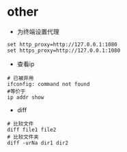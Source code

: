 # other


- 为终端设置代理
```
set http_proxy=http://127.0.0.1:1080
set https_proxy=http://127.0.0.1:1080
```

- 查看ip
```
# 已被弃用
ifconfig: command not found
#等价于
ip addr show
```

- diff
```
# 比较文件
diff file1 file2
# 比较文件夹
diff -urNa dir1 dir2
```
